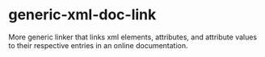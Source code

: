 # generic-xml-doc-link
More generic linker that links xml elements, attributes, and attribute values to their respective entries in an online documentation. 
